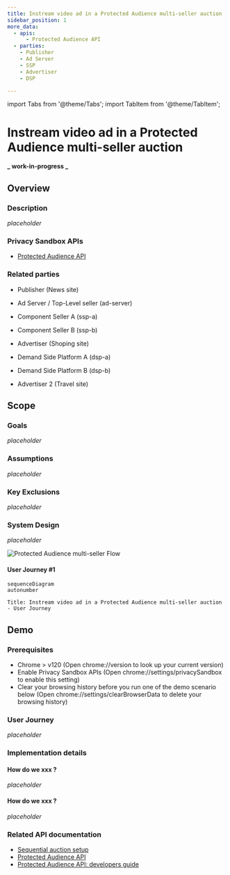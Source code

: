 ```yaml
---
title: Instream video ad in a Protected Audience multi-seller auction
sidebar_position: 1
more_data:
  - apis:
      - Protected Audience API
  - parties:
    - Publisher
    - Ad Server
    - SSP
    - Advertiser
    - DSP

---
```


import Tabs from '@theme/Tabs'; import TabItem from '@theme/TabItem';

# Instream video ad in a Protected Audience multi-seller auction

**_ work-in-progress _**

<Tabs>
<TabItem value="overview" label="Overview" default>

## Overview

### Description

_placeholder_

### Privacy Sandbox APIs

- [Protected Audience API](https://developers.google.com/privacy-sandbox/relevance/protected-audience)

### Related parties

- Publisher (News site)
- Ad Server / Top-Level seller (ad-server)
- Component Seller A (ssp-a)
- Component Seller B (ssp-b)
- Advertiser (Shoping site)
- Demand Side Platform A (dsp-a)
- Demand Side Platform B (dsp-b)

- Advertiser 2 (Travel site)

</TabItem>
<TabItem value="scope" label="Scope">

## Scope

### Goals

_placeholder_

### Assumptions

_placeholder_

### Key Exclusions

_placeholder_

### System Design

_placeholder_

![Protected Audience multi-seller Flow](./img/instream-video-ad-paapi-multi-seller-auction-flow.png)

#### User Journey #1

<!--
![Instream video ad in a Protected Audience multi-seller auction - User Journey](./img/instream-video-ad-paapi-multi-seller-auction-journey-1-seq.png)
-->

```mermaid
sequenceDiagram
autonumber

Title: Instream video ad in a Protected Audience multi-seller auction - User Journey

```

</TabItem>
<TabItem value="demo" label="Demo">

## Demo

### Prerequisites

- Chrome > v120 (Open chrome://version to look up your current version)
- Enable Privacy Sandbox APIs (Open chrome://settings/privacySandbox to enable this setting)
- Clear your browsing history before you run one of the demo scenario below (Open chrome://settings/clearBrowserData to delete your browsing history)

### User Journey

_placeholder_

### Implementation details

#### How do we xxx ?

_placeholder_

#### How do we xxx ?

_placeholder_

### Related API documentation

- [Sequential auction setup](https://developers.google.com/privacy-sandbox/relevance/protected-audience-api/sequential-auction-setup)
- [Protected Audience API](https://developers.google.com/privacy-sandbox/relevance/protected-audience)
- [Protected Audience API: developers guide](https://developers.google.com/privacy-sandbox/relevance/protected-audience-api)

</TabItem>
</Tabs>
